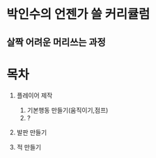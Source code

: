 박인수의 언젠가 쓸 커리큘럼
=======================
살짝 어려운 머리쓰는 과정
----------------
# 목차  

1. 플레이어 제작
   1. 기본행동 만들기(움직이기,점프)  
   1. ?

2. 발판 만들기

3. 적 만들기
